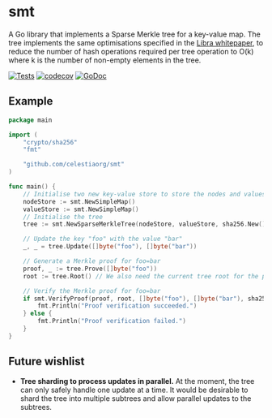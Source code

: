 # smt

A Go library that implements a Sparse Merkle tree for a key-value map. The tree implements the same optimisations specified in the [Libra whitepaper][libra whitepaper], to reduce the number of hash operations required per tree operation to O(k) where k is the number of non-empty elements in the tree.

[![Tests](https://github.com/celestiaorg/smt/actions/workflows/test.yml/badge.svg)](https://github.com/celestiaorg/smt/actions/workflows/test.yml)
[![codecov](https://codecov.io/gh/celestiaorg/smt/branch/master/graph/badge.svg?token=U3GGEDSA94)](https://codecov.io/gh/celestiaorg/smt)
[![GoDoc](https://godoc.org/github.com/celestiaorg/smt?status.svg)](https://godoc.org/github.com/celestiaorg/smt)

## Example

```go
package main

import (
	"crypto/sha256"
	"fmt"

	"github.com/celestiaorg/smt"
)

func main() {
	// Initialise two new key-value store to store the nodes and values of the tree
	nodeStore := smt.NewSimpleMap()
	valueStore := smt.NewSimpleMap()
	// Initialise the tree
	tree := smt.NewSparseMerkleTree(nodeStore, valueStore, sha256.New())

	// Update the key "foo" with the value "bar"
	_, _ = tree.Update([]byte("foo"), []byte("bar"))

	// Generate a Merkle proof for foo=bar
	proof, _ := tree.Prove([]byte("foo"))
	root := tree.Root() // We also need the current tree root for the proof

	// Verify the Merkle proof for foo=bar
	if smt.VerifyProof(proof, root, []byte("foo"), []byte("bar"), sha256.New()) {
		fmt.Println("Proof verification succeeded.")
	} else {
		fmt.Println("Proof verification failed.")
	}
}
```

## Future wishlist

- **Tree sharding to process updates in parallel.** At the moment, the tree can only safely handle one update at a time. It would be desirable to shard the tree into multiple subtrees and allow parallel updates to the subtrees.

[libra whitepaper]: https://diem-developers-components.netlify.app/papers/the-diem-blockchain/2020-05-26.pdf
